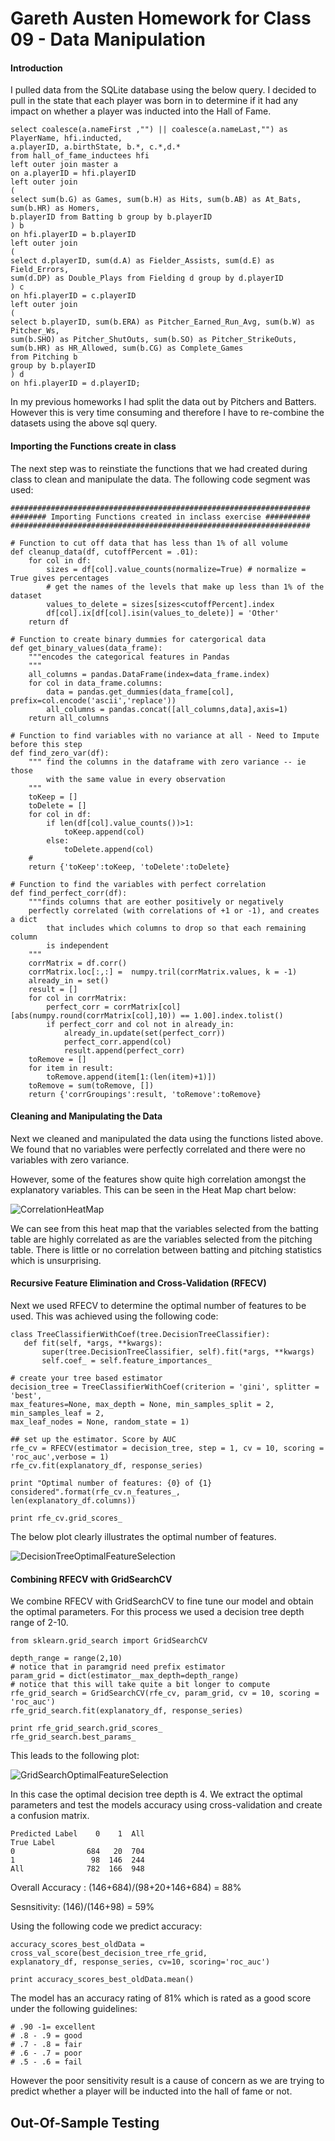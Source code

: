 # Gareth Austen Homework for Class 09 - Data Manipulation

#### Introduction
I pulled data from the SQLite database using the below query. I decided to pull in the 
state that each player was born in to determine if it had any impact on whether a player 
was inducted into the Hall of Fame. 

```
select coalesce(a.nameFirst ,"") || coalesce(a.nameLast,"") as PlayerName, hfi.inducted,
a.playerID, a.birthState, b.*, c.*,d.*
from hall_of_fame_inductees hfi
left outer join master a
on a.playerID = hfi.playerID
left outer join 
(
select sum(b.G) as Games, sum(b.H) as Hits, sum(b.AB) as At_Bats, sum(b.HR) as Homers,
b.playerID from Batting b group by b.playerID
) b
on hfi.playerID = b.playerID
left outer join 
(
select d.playerID, sum(d.A) as Fielder_Assists, sum(d.E) as Field_Errors, 
sum(d.DP) as Double_Plays from Fielding d group by d.playerID 
) c
on hfi.playerID = c.playerID
left outer join
(
select b.playerID, sum(b.ERA) as Pitcher_Earned_Run_Avg, sum(b.W) as Pitcher_Ws,
sum(b.SHO) as Pitcher_ShutOuts, sum(b.SO) as Pitcher_StrikeOuts,
sum(b.HR) as HR_Allowed, sum(b.CG) as Complete_Games 
from Pitching b 
group by b.playerID
) d 
on hfi.playerID = d.playerID;
```

In my previous homeworks I had split the data out by Pitchers and Batters. However this is very
time consuming and therefore I have to re-combine the datasets using the above sql query. 

#### Importing the Functions create in class

The next step was to reinstiate the functions that we had created during class to clean and 
manipulate the data. The following code segment was used:

```
###################################################################
######## Importing Functions created in inclass exercise ##########
###################################################################

# Function to cut off data that has less than 1% of all volume
def cleanup_data(df, cutoffPercent = .01):
    for col in df:    
        sizes = df[col].value_counts(normalize=True) # normalize = True gives percentages
        # get the names of the levels that make up less than 1% of the dataset
        values_to_delete = sizes[sizes<cutoffPercent].index
        df[col].ix[df[col].isin(values_to_delete)] = 'Other'
    return df

# Function to create binary dummies for catergorical data    
def get_binary_values(data_frame):
    """encodes the categorical features in Pandas
    """
    all_columns = pandas.DataFrame(index=data_frame.index)
    for col in data_frame.columns:
        data = pandas.get_dummies(data_frame[col], prefix=col.encode('ascii','replace'))
        all_columns = pandas.concat([all_columns,data],axis=1)
    return all_columns

# Function to find variables with no variance at all - Need to Impute before this step
def find_zero_var(df):
    """ find the columns in the dataframe with zero variance -- ie those 
        with the same value in every observation
    """
    toKeep = []
    toDelete = []
    for col in df:
        if len(df[col].value_counts())>1:
            toKeep.append(col)
        else:
            toDelete.append(col)
    #
    return {'toKeep':toKeep, 'toDelete':toDelete}
    
# Function to find the variables with perfect correlation
def find_perfect_corr(df):
    """finds columns that are eother positively or negatively 
    perfectly correlated (with correlations of +1 or -1), and creates a dict 
        that includes which columns to drop so that each remaining column
        is independent
    """  
    corrMatrix = df.corr()
    corrMatrix.loc[:,:] =  numpy.tril(corrMatrix.values, k = -1)
    already_in = set()
    result = []
    for col in corrMatrix:
        perfect_corr = corrMatrix[col][abs(numpy.round(corrMatrix[col],10)) == 1.00].index.tolist()
        if perfect_corr and col not in already_in:
            already_in.update(set(perfect_corr))
            perfect_corr.append(col)
            result.append(perfect_corr)
    toRemove = []
    for item in result:
        toRemove.append(item[1:(len(item)+1)])
    toRemove = sum(toRemove, [])
    return {'corrGroupings':result, 'toRemove':toRemove}
```

#### Cleaning and Manipulating the Data

Next we cleaned and manipulated the data using the functions listed above. We found that no variables were perfectly correlated and there were no variables with zero variance. 

However, some of the features show quite high correlation amongst the explanatory variables. 
This can be seen in the Heat Map chart below:

![CorrelationHeatMap](https://github.com/GarAust89/DAT5_BOS_students/blob/master/GarAust89/Class_09%20HW/CorrelationHeatMap.png)

We can see from this heat map that the variables selected from the batting table are highly correlated as are the variables selected from the pitching table. There is little or no correlation between batting and pitching statistics which is unsurprising.

#### Recursive Feature Elimination and Cross-Validation (RFECV)

Next we used RFECV to determine the optimal number of features to be used. This was achieved using the 
following code: 
```
class TreeClassifierWithCoef(tree.DecisionTreeClassifier):
   def fit(self, *args, **kwargs):
       super(tree.DecisionTreeClassifier, self).fit(*args, **kwargs)
       self.coef_ = self.feature_importances_
       
# create your tree based estimator
decision_tree = TreeClassifierWithCoef(criterion = 'gini', splitter = 'best',
max_features=None, max_depth = None, min_samples_split = 2, min_samples_leaf = 2,
max_leaf_nodes = None, random_state = 1)

## set up the estimator. Score by AUC
rfe_cv = RFECV(estimator = decision_tree, step = 1, cv = 10, scoring = 'roc_auc',verbose = 1)
rfe_cv.fit(explanatory_df, response_series)

print "Optimal number of features: {0} of {1} considered".format(rfe_cv.n_features_,
len(explanatory_df.columns))

print rfe_cv.grid_scores_
```

The below plot clearly illustrates the optimal number of features. 

![DecisionTreeOptimalFeatureSelection](https://github.com/GarAust89/DAT5_BOS_students/blob/master/GarAust89/Class_09%20HW/DecisionTreeOptimalFeatureSelection.png)

#### Combining RFECV with GridSearchCV 

We combine RFECV with GridSearchCV to fine tune our model and obtain the optimal parameters. For this
process we used a decision tree depth range of 2-10.

```
from sklearn.grid_search import GridSearchCV

depth_range = range(2,10)
# notice that in paramgrid need prefix estimator
param_grid = dict(estimator__max_depth=depth_range)
# notice that this will take quite a bit longer to compute
rfe_grid_search = GridSearchCV(rfe_cv, param_grid, cv = 10, scoring = 'roc_auc')
rfe_grid_search.fit(explanatory_df, response_series)

print rfe_grid_search.grid_scores_
rfe_grid_search.best_params_
```

This leads to the following plot: 

![GridSearchOptimalFeatureSelection](https://github.com/GarAust89/DAT5_BOS_students/blob/master/GarAust89/Class_09%20HW/GridSearchOptimalFeatureSelection.png)

In this case the optimal decision tree depth is 4. We extract the optimal parameters and test the models
accuracy using cross-validation and create a confusion matrix.

```
Predicted Label    0    1  All
True Label                    
0                684   20  704
1                 98  146  244
All              782  166  948
```

Overall Accuracy : (146+684)/(98+20+146+684) = 88%

Sesnsitivity: (146)/(146+98) = 59%

Using the following code we predict accuracy: 
```
accuracy_scores_best_oldData = cross_val_score(best_decision_tree_rfe_grid,
explanatory_df, response_series, cv=10, scoring='roc_auc')

print accuracy_scores_best_oldData.mean()
```

The model has an accuracy rating of 81% which is rated as a good score under the following guidelines:
``` 
# .90 -1= excellent
# .8 - .9 = good
# .7 - .8 = fair
# .6 - .7 = poor 
# .5 - .6 = fail
```

However the poor sensitivity result is a cause of concern as we are trying to predict whether a player will
be inducted into the hall of fame or not. 

## Out-Of-Sample Testing

